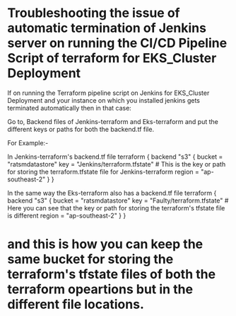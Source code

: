 # Troubleshooting the issue of automatic termination of Jenkins server on running the CI/CD Pipeline Script of terraform for EKS_Cluster Deployment

If on running the Terraform pipeline script on Jenkins for EKS_Cluster Deployment and your instance on which you installed jenkins gets terminated automatically then in that case:

Go to, Backend files of Jenkins-terraform and Eks-terraform and put the different keys or paths for both the backend.tf file.

For Example:-

In Jenkins-terraform's backend.tf file
terraform {
  backend "s3" {
    bucket = "ratsmdatastore"
    key    = "Jenkins/terraform.tfstate" # This is the key or path for storing the terraform.tfstate file for Jenkins-terraform 
    region = "ap-southeast-2"
  }
}

In the same way the Eks-terraform also has a backend.tf file 
terraform {
  backend "s3" {
    bucket = "ratsmdatastore" 
    key    = "Faulty/terraform.tfstate" # Here you can see that the key or path for storing the terraform's tfstate file is different
    region = "ap-southeast-2"
  }
}

# and this is how you can keep the same bucket for storing the terraform's tfstate files of both the terraform opeartions but in the different file locations.
